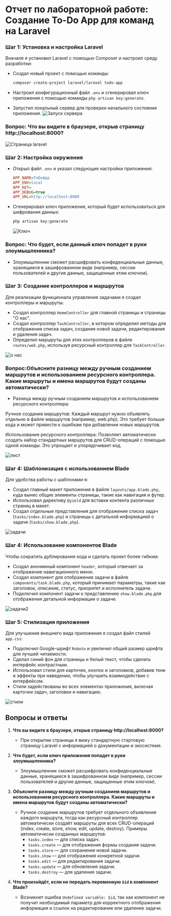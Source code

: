 # Отчет по лабораторной работе: Создание To-Do App для команд на Laravel



### Шаг 1: Установка и настройка Laravel

Вначале я установил Laravel с помощью Composer и настроил среду разработки:
- Создал новый проект с помощью команды:
  
    ```bash
    composer create-project laravel/laravel todo-app
    ```

- Настроил конфигурационный файл `.env` и сгенерировал ключ приложения с помощью команды `php artisan key:generate`.

- Запустил локальный сервер для проверки начального состояния приложения.
![Запуск сервера](img/1.jpg)

### Вопрос: Что вы видите в браузере, открыв страницу http://localhost:8000?

![Cтраница laravel ](img/2.jpg)

### Шаг 2: Настройка окружения

- Открыл файл `.env` и указал следующие настройки приложения:

    ```ini
    APP_NAME=ToDoApp
    APP_ENV=local
    APP_KEY=
    APP_DEBUG=true
    APP_URL=http://localhost:8000
    ```

- Сгенерировал ключ приложения, который будет использоваться для шифрования данных:

    ```bash
    php artisan key:generate
    ```

    ![Ключ ](img/33.jpg)

### Вопрос: Что будет, если данный ключ попадет в руки злоумышленника?
- Злоумышленник сможет расшифровать конфиденциальные данные, хранящиеся в зашифрованном виде (например, сессии пользователей и другие данные, защищенные этим ключом).



### Шаг 3: Создание контроллеров и маршрутов

Для реализации функционала управления задачами я создал контроллеры и маршруты:
- Создал контроллер `HomeController` для главной страницы и страницы "О нас".
- Создал контроллер `TaskController`, в котором определил методы для отображения списка задач, создания новой задачи, редактирования и удаления задач.
- Определил маршруты для этих контроллеров в файле `routes/web.php`, используя ресурсный контроллер для `TaskController`.

![о нас ](img/3.jpg)

### Вопрос:Объясните разницу между ручным созданием маршрутов и использованием ресурсного контроллера. Какие маршруты и имена маршрутов будут созданы автоматически?

- Разница между ручным созданием маршрутов и использованием ресурсного контроллера:

Ручное создание маршрутов: Каждый маршрут нужно объявлять отдельно в файле маршрутов (например, web.php). Это требует больше кода и может привести к ошибкам при добавлении новых маршрутов.

Использование ресурсного контроллера: Позволяет автоматически создать набор стандартных маршрутов для CRUD-операций с помощью одной команды. Это упрощает и упорядочивает код.

![лист ](img/4.jpg)



### Шаг 4: Шаблонизация с использованием Blade

Для удобства работы с шаблонами я:
- Создал главный макет приложения в файле `layouts/app.blade.php`, куда вынес общие элементы страницы, такие как навигация и футер.
- Использовал директиву `@yield` для вставки контента различных страниц в макет.
- Создал отдельные представления для отображения списка задач (`tasks/index.blade.php`) и страницы с детальной информацией о задаче (`tasks/show.blade.php`).

![задачи ](img/6.jpg)

### Шаг 4: Использование компонентов Blade

Чтобы сократить дублирование кода и сделать проект более гибким:
- Создал анонимный компонент `header`, который отвечает за отображение навигационного меню.
- Создал компонент для отображения задачи в файле `components/task.blade.php`, который принимает параметры, такие как заголовок, описание, статус, приоритет и исполнитель задачи.
- Подключил компонент задачи к представлению `show.blade.php` для отображения детальной информации о задаче.

![задачи2 ](img/7.jpg)

### Шаг 5: Стилизация приложения

Для улучшения внешнего вида приложения я создал файл стилей `app.css`:
- Подключил Google-шрифт `Roboto` и увеличил общий размер шрифта для лучшей читаемости.
- Сделал синий фон для страницы и белый текст, чтобы сделать интерфейс контрастным.
- Использовал стили для карточек, кнопок и заголовков, добавив тени и эффекты при наведении, чтобы улучшить взаимодействие с интерфейсом.
- Стили задействованы во всех элементах приложения, включая карточки задач, заголовки и навигацию.

![стили ](img/8.jpg)



## Вопросы и ответы

1. **Что вы видите в браузере, открыв страницу http://localhost:8000?**
   - При открытии страницы я вижу стандартную стартовую страницу Laravel с информацией о документации и экосистеме.

2. **Что будет, если ключ приложения попадет в руки злоумышленника?**
   - Злоумышленник сможет расшифровать конфиденциальные данные, хранящиеся в зашифрованном виде (например, сессии пользователей и другие данные, защищенные этим ключом).

3. **Объясните разницу между ручным созданием маршрутов и использованием ресурсного контроллера. Какие маршруты и имена маршрутов будут созданы автоматически?**
   - Ручное создание маршрутов требует отдельного объявления каждого маршрута, тогда как ресурсный контроллер автоматически создаёт маршруты для всех CRUD-операций (index, create, store, show, edit, update, destroy). Примеры автоматически созданных маршрутов:
     - `tasks.index` — для списка задач.
     - `tasks.create` — для отображения формы создания задачи.
     - `tasks.store` — для сохранения новой задачи.
     - `tasks.show` — для отображения конкретной задачи.
     - `tasks.edit` — для редактирования задачи.
     - `tasks.update` — для обновления задачи.
     - `tasks.destroy` — для удаления задачи.

4. **Что произойдёт, если не передать переменную `$id` в компонент Blade?**
   - Возникнет ошибка `Undefined variable: $id`, так как компонент не получит необходимый параметр для корректного отображения информации и ссылок на редактирование или удаление задачи.


